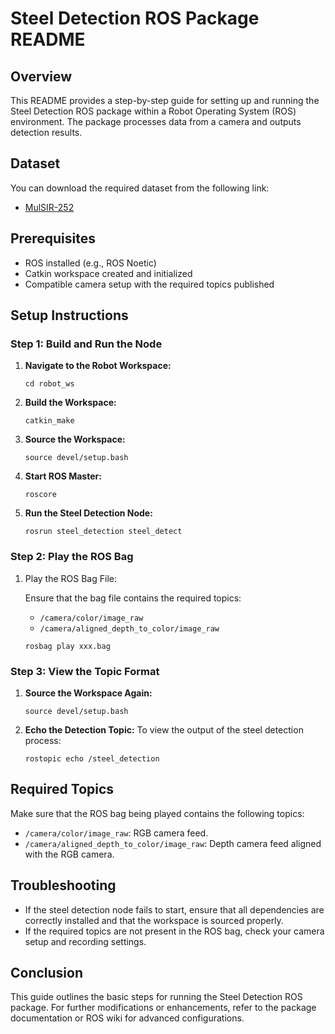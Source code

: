 # Steel Detection ROS Package README

## Overview

This README provides a step-by-step guide for setting up and running the Steel Detection ROS package within a Robot Operating System (ROS) environment. The package processes data from a camera and outputs detection results.

## Dataset

You can download the required dataset from the following link:

- [MulSIR-252](https://drive.google.com/drive/folders/1F2h8GPhrtqMsQicXzB6tLd1090A1p7v_?usp=drive_link)

## Prerequisites

- ROS installed (e.g., ROS Noetic)
- Catkin workspace created and initialized
- Compatible camera setup with the required topics published

## Setup Instructions

### Step 1: Build and Run the Node

1. **Navigate to the Robot Workspace:**

   ```
   cd robot_ws
   ```

2. **Build the Workspace:**

   ```
   catkin_make
   ```

3. **Source the Workspace:**

   ```
   source devel/setup.bash
   ```

4. **Start ROS Master:**

   ```
   roscore
   ```

5. **Run the Steel Detection Node:**

   ```
   rosrun steel_detection steel_detect
   ```

### Step 2: Play the ROS Bag

1. Play the ROS Bag File:

   Ensure that the bag file contains the required topics:

   - `/camera/color/image_raw`
   - `/camera/aligned_depth_to_color/image_raw`

   ```
   rosbag play xxx.bag
   ```

### Step 3: View the Topic Format

1. **Source the Workspace Again:**

   ```
   source devel/setup.bash
   ```

2. **Echo the Detection Topic:** To view the output of the steel detection process:

   ```
   rostopic echo /steel_detection
   ```

## Required Topics

Make sure that the ROS bag being played contains the following topics:

- `/camera/color/image_raw`: RGB camera feed.
- `/camera/aligned_depth_to_color/image_raw`: Depth camera feed aligned with the RGB camera.

## Troubleshooting

- If the steel detection node fails to start, ensure that all dependencies are correctly installed and that the workspace is sourced properly.
- If the required topics are not present in the ROS bag, check your camera setup and recording settings.

## Conclusion

This guide outlines the basic steps for running the Steel Detection ROS package. For further modifications or enhancements, refer to the package documentation or ROS wiki for advanced configurations.

